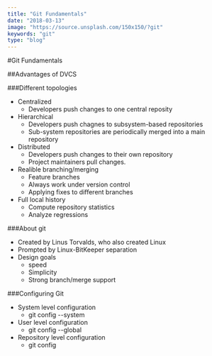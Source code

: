 ```yaml
---
title: "Git Fundamentals"
date: "2018-03-13"
image: "https://source.unsplash.com/150x150/?git"
keywords: "git"
type: "blog"
---
```


#Git Fundamentals

##Advantages of DVCS

###Different topologies
- Centralized
    - Developers push changes to one central reposity
- Hierarchical
    - Developers push chagnes to subsystem-based repositories
    - Sub-system repositories are periodically merged into a main repository
- Distributed
    - Developers push changes to their own repository
    - Project maintainers pull changes.
- Realible branching/merging
    - Feature branches
    - Always work under version control
    - Applying fixes to different branches
- Full local history
    - Compute repository statistics
    - Analyze regressions

###About git

- Created by Linus Torvalds, who also created Linux
- Prompted by Linux-BitKeeper separation
- Design goals
    - speed
    - Simplicity
    - Strong branch/merge support

###Configuring Git
- System level configuration
    - git config --system
- User level configuration
    - git config --global
- Repository level configuration
    - git config




